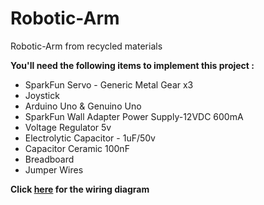 # Robotic-Arm
Robotic-Arm from recycled materials

**You'll need the following items to implement this project :**
* SparkFun Servo - Generic Metal Gear x3
* Joystick
* Arduino Uno & Genuino Uno
* SparkFun Wall Adapter Power Supply-12VDC 600mA
* Voltage Regulator 5v
* Electrolytic Capacitor - 1uF/50v
* Capacitor Ceramic 100nF
* Breadboard
* Jumper Wires

**Click [here](https://imgur.com/RTZDB3x) for the wiring diagram** 

